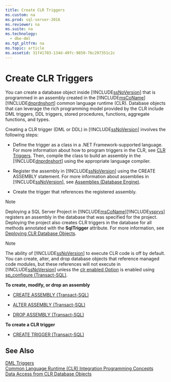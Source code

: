 ```yaml
---
title: Create CLR Triggers
ms.custom: na
ms.prod: sql-server-2016
ms.reviewer: na
ms.suite: na
ms.technology: 
  - dbe-dml
ms.tgt_pltfrm: na
ms.topic: article
ms.assetid: 31f41703-134d-49fc-9850-76c297351c2c
---
```

# Create CLR Triggers
  You can create a database object inside [!INCLUDE[ssNoVersion](../../Topics/TopicNameContainA/includes/ssNoVersion_md.md)] that is programmed in an assembly created in the [!INCLUDE[msCoName](../../Topics/TopicNameContainA/includes/msCoName_md.md)] [!INCLUDE[dnprdnshort](../../Topics/TopicNameContainA/includes/dnprdnshort_md.md)] common language runtime (CLR). Database objects that can leverage the rich programming model provided by the CLR include DML triggers, DDL triggers, stored procedures, functions, aggregate functions, and types.  
  
 Creating a CLR trigger (DML or DDL) in [!INCLUDE[ssNoVersion](../../Topics/TopicNameContainA/includes/ssNoVersion_md.md)] involves the following steps:  
  
-   Define the trigger as a class in a .NET Framework-supported language. For more information about how to program triggers in the CLR, see [CLR Triggers](../Topic/CLR%20Triggers.md). Then, compile the class to build an assembly in the [!INCLUDE[dnprdnshort](../../Topics/TopicNameContainA/includes/dnprdnshort_md.md)] using the appropriate language compiler.  
  
-   Register the assembly in [!INCLUDE[ssNoVersion](../../Topics/TopicNameContainA/includes/ssNoVersion_md.md)] using the CREATE ASSEMBLY statement. For more information about assemblies in [!INCLUDE[ssNoVersion](../../Topics/TopicNameContainA/includes/ssNoVersion_md.md)], see [Assemblies &#40;Database Engine&#41;](../Topic/Assemblies%20\(Database%20Engine\).md).  
  
-   Create the trigger that references the registered assembly.  
  
> [!NOTE]  
>  Deploying a SQL Server Project in [!INCLUDE[msCoName](../../Topics/TopicNameContainA/includes/msCoName_md.md)][!INCLUDE[vsprvs](../../Topics/TopicNameContainA/includes/vsprvs_md.md)] registers an assembly in the database that was specified for the project. Deploying the project also creates CLR triggers in the database for all methods annotated with the **SqlTrigger** attribute. For more information, see [Deploying CLR Database Objects](../Topic/Deploying%20CLR%20Database%20Objects.md).  
  
> [!NOTE]  
>  The ability of [!INCLUDE[ssNoVersion](../../Topics/TopicNameContainA/includes/ssNoVersion_md.md)] to execute CLR code is off by default. You can create, alter, and drop database objects that reference managed code modules, but these references will not execute in [!INCLUDE[ssNoVersion](../../Topics/TopicNameContainA/includes/ssNoVersion_md.md)] unless the [clr enabled Option](../../Topics/TopicNameNotContainA/clr-enabled-Server-Configuration-Option.md) is enabled using [sp_configure (Transact-SQL)](../Topic/sp_configure%20\(Transact-SQL\).md).  
  
 **To create, modify, or drop an assembly**  
  
-   [CREATE ASSEMBLY &#40;Transact-SQL&#41;](../Topic/CREATE%20ASSEMBLY%20\(Transact-SQL\).md)  
  
-   [ALTER ASSEMBLY &#40;Transact-SQL&#41;](../Topic/ALTER%20ASSEMBLY%20\(Transact-SQL\).md)  
  
-   [DROP ASSEMBLY &#40;Transact-SQL&#41;](../Topic/DROP%20ASSEMBLY%20\(Transact-SQL\).md)  
  
 **To create a CLR trigger**  
  
-   [CREATE TRIGGER &#40;Transact-SQL&#41;](../Topic/CREATE%20TRIGGER%20\(Transact-SQL\).md)  
  
## See Also  
 [DML Triggers](../../Topics/TopicNameNotContainA/DML-Triggers.md)   
 [Common Language Runtime &#40;CLR&#41; Integration Programming Concepts](../Topic/Common%20Language%20Runtime%20\(CLR\)%20Integration%20Programming%20Concepts.md)   
 [Data Access from CLR Database Objects](../Topic/Data%20Access%20from%20CLR%20Database%20Objects.md)  
  
  